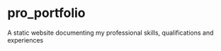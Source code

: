 # pro_portfolio
A static website documenting my professional skills, qualifications and experiences 
